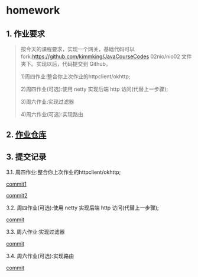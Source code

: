 # homework
## 1. 作业要求
>
> 按今天的课程要求，实现一个网关，基础代码可以 fork:https://github.com/kimmking/JavaCourseCodes 02nio/nio02 文件夹下。实现以后，代码提交到 Github。 
> 
> 1)周四作业:整合你上次作业的httpclient/okhttp; 
> 
> 2)周四作业(可选):使用 netty 实现后端 http 访问(代替上一步骤); 
> 
> 3)周六作业:实现过滤器
> 
> 4)周六作业(可选):实现路由

## 2. [作业仓库](https://github.com/cchenxi/JavaCourseCodes/tree/feature/homework-week-03-gateway)

## 3. 提交记录

3.1. 周四作业:整合你上次作业的httpclient/okhttp; 
   
   [commit1](https://github.com/cchenxi/JavaCourseCodes/commit/e51904f858ecc6142081eda1ebb9b9f3325cc455)

   [commit2](https://github.com/cchenxi/JavaCourseCodes/commit/968e6b107ec5ce5bea8761335abfe165c289e4e6)

3.2. 周四作业(可选):使用 netty 实现后端 http 访问(代替上一步骤);

   [commit](https://github.com/cchenxi/JavaCourseCodes/commit/d5e8ab1a690527627238114e343488f0d3a600cf)

3.3. 周六作业:实现过滤器 
   
   [commit](https://github.com/cchenxi/JavaCourseCodes/commit/83cb8880ed80bfb3ef8eab0a2992548a1d3f457c)

3.4. 周六作业(可选):实现路由
   
   [commit](https://github.com/cchenxi/JavaCourseCodes/commit/bc29515c05d1dda6ceccc5c04540ed1038db51d9)